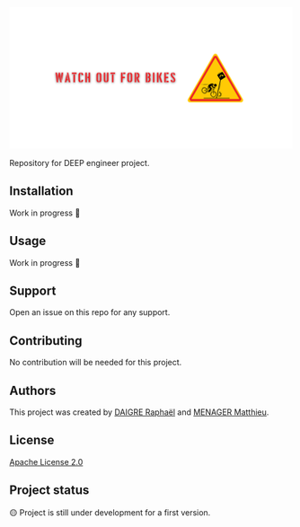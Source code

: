 ![WOFB](imgs/WOFB-banner.svg)

Repository for DEEP engineer project.

## Installation

Work in progress 🚧

## Usage

Work in progress 🚧

## Support

Open an issue on this repo for any support.

## Contributing

No contribution will be needed for this project.

## Authors

This project was created by [DAIGRE Raphaël](https://github.com/Raf79000) and [MENAGER Matthieu](https://github.com/watt2d).

## License

[Apache License 2.0](https://choosealicense.com/licenses/apache-2.0/)

## Project status

🟡 Project is still under development for a first version.
